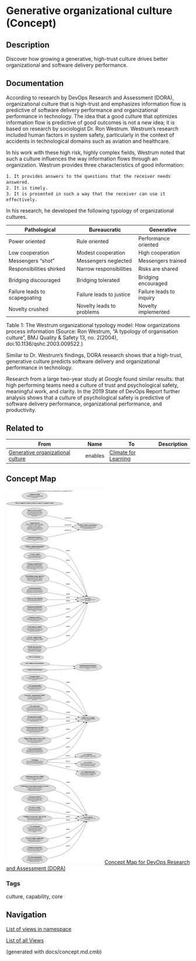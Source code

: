 # Generative organizational culture (Concept)
## Description
Discover how growing a generative, high-trust culture drives better organizational and software delivery performance.

## Documentation
According to research by DevOps Research and Assessment (DORA), organizational culture that is high-trust and emphasizes information flow is predictive of software delivery performance and organizational performance in technology. The idea that a good culture that optimizes information flow is predictive of good outcomes is not a new idea; it is based on research by sociologist Dr. Ron Westrum. Westrum’s research included human factors in system safety, particularly in the context of accidents in technological domains such as aviation and healthcare.

In his work with these high risk, highly complex fields, Westrum noted that such a culture influences the way information flows through an organization. Westrum provides three characteristics of good information:

    1. It provides answers to the questions that the receiver needs answered.
    2. It is timely.
    3. It is presented in such a way that the receiver can use it effectively.

In his research, he developed the following typology of organizational cultures.
         
Pathological | Bureaucratic | Generative
---|---|---
Power oriented | Rule oriented | Performance oriented
Low cooperation | Modest cooperation | High cooperation
Messengers “shot” | Messengers neglected | Messengers trained
Responsibilities shirked | Narrow responsibilities | Risks are shared
Bridging discouraged | Bridging tolerated | Bridging encouraged
Failure leads to scapegoating | Failure leads to justice | Failure leads to inquiry
Novelty crushed | Novelty leads to problems | Novelty implemented

Table 1: The Westrum organizational typology model: How organizations process information (Source: Ron Westrum, “A typology of organisation culture”, BMJ Quality & Safety 13, no. 2(2004), doi:10.1136/qshc.2003.009522.)

Similar to Dr. Westrum’s findings, DORA research shows that a high-trust, generative culture predicts software delivery and organizational performance in technology.

Research from a large two-year study at Google found similar results: that high performing teams need a culture of trust and psychological safety, meaningful work, and clarity. In the 2019 State of DevOps Report further analysis shows that a culture of psychological safety is predictive of software delivery performance, organizational performance, and productivity.

## Related to
| From | Name | To | Description |
|---|---|---|---|
| [Generative organizational culture](../../software-development/dora/generative-organizational-culture.md) | enables | [Climate for Learning](../../software-development/dora/climate-for-learning.md) |  |

## Concept Map
![Concept Map for DevOps Research and Assessment (DORA)](../../software-development/dora/concept-view.png)
[Concept Map for DevOps Research and Assessment (DORA)](../../software-development/dora/concept-view.md)

### Tags
culture, capability, core


## Navigation
[List of views in namespace](./views-in-namespace.md)

[List of all Views](../../views.md)

(generated with docs/concept.md.cmb)
